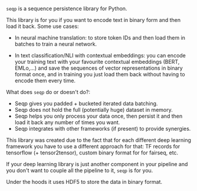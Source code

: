
`seqp` is a sequence persistence library for Python.

This library is for you if you want to encode text in binary form and
then load it back. Some use cases:

- In neural machine translation: to store token IDs and then load them
in batches to train a neural network.

- In text classification/NLI with contextual embeddings: you can encode your
training text with your favourite contextual embeddings (BERT, EMLo,...)
and save the sequences of vector representations in binary format once,
and in training you just load them back without having to encode them
every time.

What does `seqp` do or doesn't do?:

- Seqp gives you padded + bucketed iterated data batching.
- Seqp does not hold the full (potentially huge) dataset in memory.
- Seqp helps you only process your data once, then persist it and
  then load it back any number of times you want.
- Seqp integrates with other frameworks (if present) to provide
  synergies.


This library was created due to the fact that for each different deep
learning framework you have to use a different approach for that: TF records
for tensorflow (+ tensor2tensor), custom binary format for for fairseq, etc.

If your deep learning library is just another component in your pipeline
and you don't want to couple all the pipeline to it, `seqp` is for you.

Under the hoods it uses HDF5 to store the data in binary format.
